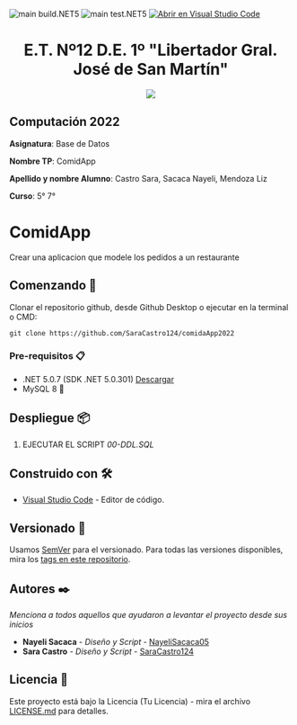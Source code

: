 ![main build.NET5](https://github.com/SaraCastro124/comidaApp2022/workflows/main-build.NET5/badge.svg?branch=main) ![main test.NET5](https://github.com/SaraCastro124/comidaApp2022/workflows/main-test.NET5/badge.svg?branch=main)
[![Abrir en Visual Studio Code](https://open.vscode.dev/badges/open-in-vscode.svg)](https://open.vscode.dev/SaraCastro124/comidaApp2022)

<h1 align="center">E.T. Nº12 D.E. 1º "Libertador Gral. José de San Martín"</h1>
<p align="center">
  <img src="https://et12.edu.ar/imgs/et12.png">
</p>

## Computación 2022

**Asignatura**: Base de Datos

**Nombre TP**: ComidApp

**Apellido y nombre Alumno**: Castro Sara, Sacaca Nayeli, Mendoza Liz

**Curso**: 5° 7°

# ComidApp

Crear una aplicacion que modele los pedidos a un restaurante
## Comenzando 🚀

Clonar el repositorio github, desde Github Desktop o ejecutar en la terminal o CMD:

```
git clone https://github.com/SaraCastro124/comidaApp2022
```

### Pre-requisitos 📋

- .NET 5.0.7 (SDK .NET 5.0.301) [Descargar](https://dotnet.microsoft.com/download/dotnet/5.0)
- MySQL 8 :dolphin:

## Despliegue 📦

1. EJECUTAR EL SCRIPT _00-DDL.SQL_

## Construido con 🛠️

* [Visual Studio Code](https://code.visualstudio.com/#alt-downloads) - Editor de código.

## Versionado 📌

Usamos [SemVer](http://semver.org/) para el versionado. Para todas las versiones disponibles, mira los [tags en este repositorio](https://github.com/SaraCastro124/comidaApp2022/tags).

## Autores ✒️

_Menciona a todos aquellos que ayudaron a levantar el proyecto desde sus inicios_

* **Nayeli Sacaca** - *Diseño y Script* - [NayeliSacaca05](#NayeliSacaca05)
* **Sara Castro** - *Diseño y Script* - [SaraCastro124](#SaraCastro124)

## Licencia 📄

Este proyecto está bajo la Licencia (Tu Licencia) - mira el archivo [LICENSE.md](LICENSE.md) para detalles.